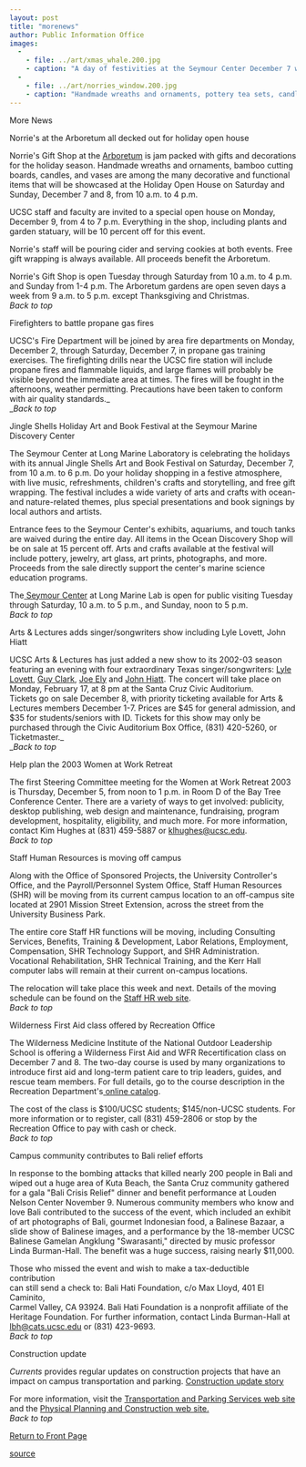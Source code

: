 ```yaml
---
layout: post
title: "morenews"
author: Public Information Office
images:
  -
    - file: ../art/xmas_whale.200.jpg
    - caption: "A day of festivities at the Seymour Center December 7 will conclude with a 'whale lighting' ceremony at 6 p.m., when strings of Christmas lights will illuminate Long Marine Lab's 87-foot blue whale skeleton. Photo: Peter Macht"
  -
    - file: ../art/norries_window.200.jpg
    - caption: "Handmade wreaths and ornaments, pottery tea sets, candle holders, and vases are among the many gift items available at Norrie's Gift Shop at the Arboretum. Photo: Louise Donahue"
---
```


More News

Norrie's at the Arboretum all decked out for holiday open house

Norrie's Gift Shop at the [Arboretum][1] is jam packed with gifts and decorations for the holiday season. Handmade wreaths and ornaments, bamboo cutting boards, candles, and vases are among the many decorative and functional items that will be showcased at the Holiday Open House on Saturday and Sunday, December 7 and 8, from 10 a.m. to 4 p.m.   

UCSC staff and faculty are invited to a special open house on Monday, December 9, from 4 to 7 p.m. Everything in the shop, including plants and garden statuary, will be 10 percent off for this event.

Norrie's staff will be pouring cider and serving cookies at both events. Free gift wrapping is always available. All proceeds benefit the Arboretum.  

Norrie's Gift Shop is open Tuesday through Saturday from 10 a.m. to 4 p.m. and Sunday from 1-4 p.m. The Arboretum gardens are open seven days a week from 9 a.m. to 5 p.m. except Thanksgiving and Christmas.  
_Back to top_   

Firefighters to battle propane gas fires

UCSC's Fire Department will be joined by area fire departments on Monday, December 2, through Saturday, December 7, in propane gas training exercises. The firefighting drills near the UCSC fire station will include propane fires and flammable liquids, and large flames will probably be visible beyond the immediate area at times. The fires will be fought in the afternoons, weather permitting. Precautions have been taken to conform with air quality standards._  
__Back to top_

Jingle Shells Holiday Art and Book Festival at the Seymour Marine Discovery Center  

The Seymour Center at Long Marine Laboratory is celebrating the holidays with its annual Jingle Shells Art and Book Festival on Saturday, December 7, from 10 a.m. to 6 p.m. Do your holiday shopping in a festive atmosphere, with live music, refreshments, children's crafts and storytelling, and free gift wrapping. The festival includes a wide variety of arts and crafts with ocean- and nature-related themes, plus special presentations and book signings by local authors and artists.

Entrance fees to the Seymour Center's exhibits, aquariums, and touch tanks are waived during the entire day. All items in the Ocean Discovery Shop will be on sale at 15 percent off. Arts and crafts available at the festival will include pottery, jewelry, art glass, art prints, photographs, and more. Proceeds from the sale directly support the center's marine science education programs.  

The[ Seymour Center][2] at Long Marine Lab is open for public visiting Tuesday through Saturday, 10 a.m. to 5 p.m., and Sunday, noon to 5 p.m.   
_Back to top_

Arts & Lectures adds singer/songwriters show including Lyle Lovett, John Hiatt

UCSC Arts & Lectures has just added a new show to its 2002-03 season featuring an evening with four extraordinary Texas singer/songwriters: [Lyle Lovett][3], [Guy Clark][4], [Joe Ely][5] and [John Hiatt][6]. The concert will take place on Monday, February 17, at 8 pm at the Santa Cruz Civic Auditorium.   
Tickets go on sale December 8, with priority ticketing available for Arts & Lectures members December 1-7. Prices are $45 for general admission, and $35 for students/seniors with ID. Tickets for this show may only be purchased through the Civic Auditorium Box Office, (831) 420-5260, or Ticketmaster._  
__Back to top_   

Help plan the 2003 Women at Work Retreat

The first Steering Committee meeting for the Women at Work Retreat 2003 is Thursday, December 5, from noon to 1 p.m. in Room D of the Bay Tree Conference Center. There are a variety of ways to get involved: publicity, desktop publishing, web design and maintenance, fundraising, program development, hospitality, eligibility, and much more. For more information, contact Kim Hughes at (831) 459-5887 or [klhughes@ucsc.edu][7].  
_Back to top_   
  
Staff Human Resources is moving off campus

Along with the Office of Sponsored Projects, the University Controller's Office, and the Payroll/Personnel System Office, Staff Human Resources (SHR) will be moving from its current campus location to an off-campus site located at 2901 Mission Street Extension, across the street from the University Business Park.

The entire core Staff HR functions will be moving, including Consulting Services, Benefits, Training & Development, Labor Relations, Employment, Compensation, SHR Technology Support, and SHR Administration. Vocational Rehabilitation, SHR Technical Training, and the Kerr Hall computer labs will remain at their current on-campus locations.

The relocation will take place this week and next. Details of the moving schedule can be found on the [Staff HR web site][8].  
_Back to top_

Wilderness First Aid class offered by Recreation Office

The Wilderness Medicine Institute of the National Outdoor Leadership School is offering a Wilderness First Aid and WFR Recertification class on December 7 and 8. The two-day course is used by many organizations to introduce first aid and long-term patient care to trip leaders, guides, and rescue team members. For full details, go to the course description in the Recreation Department's[ online catalog][9].

The cost of the class is $100/UCSC students; $145/non-UCSC students. For more information or to register, call (831) 459-2806 or stop by the Recreation Office to pay with cash or check.  
_Back to top_

Campus community contributes to Bali relief efforts

In response to the bombing attacks that killed nearly 200 people in Bali and wiped out a huge area of Kuta Beach, the Santa Cruz community gathered for a gala "Bali Crisis Relief" dinner and benefit performance at Louden Nelson Center November 9. Numerous community members who know and love Bali contributed to the success of the event, which included an exhibit of art photographs of Bali, gourmet Indonesian food, a Balinese Bazaar, a slide show of Balinese images, and a performance by the 18-member UCSC Balinese Gamelan Angklung "Swarasanti," directed by music professor Linda Burman-Hall. The benefit was a huge success, raising nearly $11,000.

Those who missed the event and wish to make a tax-deductible contribution  
can still send a check to: Bali Hati Foundation, c/o Max Lloyd, 401 El Caminito,  
Carmel Valley, CA 93924. Bali Hati Foundation is a nonprofit affiliate of the Heritage Foundation. For further information, contact Linda Burman-Hall at [lbh@cats.ucsc.edu][10] or (831) 423-9693.  
_Back to top_   

Construction update

_Currents_ provides regular updates on construction projects that have an impact on campus transportation and parking. [Construction update story][11]

For more information, visit the [Transportation and Parking Services web site][12] and the [Physical Planning and Construction web site.  
][13]_Back to top_

[Return to Front Page][14]  

[1]: http://www2.ucsc.edu/arboretum/
[2]: http://seymourcenter.ucsc.edu.
[3]: http://www.vh1.com/artists/az/lovett_lyle/bio.jhtml
[4]: http://www.vh1.com/artists/az/clark_guy/bio.jhtml
[5]: http://www.joeely.com
[6]: http://www.johnhiatt.com
[7]: mailto:klhughes@ucsc.edu
[8]: http://www2.ucsc.edu/staff_hr/shr_move/
[9]: http://www.ucsc.edu/opers/rec/firstaid.html#wfa
[10]: maito:lbh@cats.ucsc.edu
[11]: ../../construction.html
[12]: http://www2.ucsc.edu/taps/
[13]: http://www2.ucsc.edu/ppc/
[14]: http://currents.ucsc.edu/

[source](http://www1.ucsc.edu/currents/02-03/12-02/morenews.html "Permalink to morenews")
